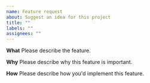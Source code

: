 ```yaml
---
name: Feature request
about: Suggest an idea for this project
title: ""
labels: ""
assignees: ""
---
```


**What**
Please describe the feature.

**Why**
Please describe why this feature is important.

**How**
Please describe how you'd implement this feature.